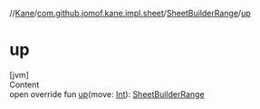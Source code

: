 //[Kane](../../index.md)/[com.github.jomof.kane.impl.sheet](../index.md)/[SheetBuilderRange](index.md)/[up](up.md)



# up  
[jvm]  
Content  
open override fun [up](up.md)(move: [Int](https://kotlinlang.org/api/latest/jvm/stdlib/kotlin/-int/index.html)): [SheetBuilderRange](index.md)  



